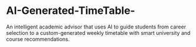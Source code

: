 # AI-Generated-TimeTable-
An intelligent academic advisor that uses AI to guide students from career selection to a custom-generated weekly timetable with smart university and course recommendations.
